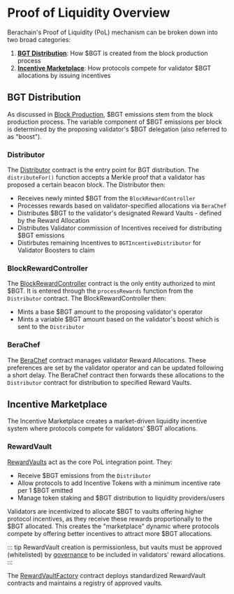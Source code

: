 # Proof of Liquidity Overview

Berachain's Proof of Liquidity (PoL) mechanism can be broken down into two broad categories:

1. [**BGT Distribution**](#bgt-distribution): How $BGT is created from the block production process
2. [**Incentive Marketplace**](#incentive-marketplace): How protocols compete for validator $BGT allocations by issuing incentives

## BGT Distribution

As discussed in [Block Production](/learn/pol/bgtmath), $BGT emissions stem from the block production process. The variable component of $BGT emissions per block is determined by the proposing validator's $BGT delegation (also referred to as "boost").

### Distributor

The [Distributor](/developers/contracts/distributor) contract is the entry point for BGT distribution. The `distributeFor()` function accepts a Merkle proof that a validator has proposed a certain beacon block. The Distributor then:

- Receives newly minted $BGT from the `BlockRewardController`
- Processes rewards based on validator-specified allocations via `BeraChef`
- Distributes $BGT to the validator's designated Reward Vaults - defined by the Reward Allocation
- Distributes Validator commission of Incentives received for distributing $BGT emissions
- Distirbutes remaining Incentives to `BGTIncentiveDistributor` for Validator Boosters to claim

### BlockRewardController

The [BlockRewardController](/developers/contracts/block-reward-controller) contract is the only entity authorized to mint $BGT. It is entered through the `processRewards` function from the `Distributor` contract. The BlockRewardController then:

- Mints a base $BGT amount to the proposing validator's operator
- Mints a variable $BGT amount based on the validator's boost which is sent to the `Distributor`

### BeraChef

The [BeraChef](/developers/contracts/berachef) contract manages validator Reward Allocations. These preferences are set by the validator operator and can be updated following a short delay. The BeraChef contract then forwards these allocations to the `Distributor` contract for distribution to specified Reward Vaults.

## Incentive Marketplace

The Incentive Marketplace creates a market-driven liquidity incentive system where protocols compete for validators' $BGT allocations.

### RewardVault

[RewardVaults](/developers/contracts/reward-vault) act as the core PoL integration point. They:

- Receive $BGT emissions from the `Distributor`
- Allow protocols to add Incentive Tokens with a minimum incentive rate per 1 $BGT emitted
- Manage token staking and $BGT distribution to liquidity providers/users

Validators are incentivized to allocate $BGT to vaults offering higher protocol incentives, as they receive these rewards proportionally to the $BGT allocated. This creates the "marketplace" dynamic where protocols compete by offering better incentives to attract more $BGT allocations.

::: tip
RewardVault creation is permissionless, but vaults must be approved (whitelisted) by [governance](/learn/governance/rewardvault) to be included in validators' reward allocations.
:::

The [RewardVaultFactory](/developers/contracts/reward-vault-factory) contract deploys standardized RewardVault contracts and maintains a registry of approved vaults.
